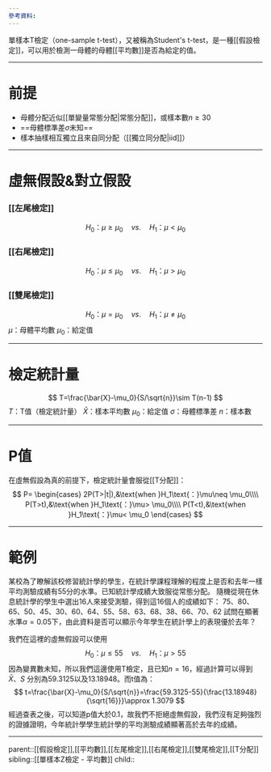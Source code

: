 ```yaml
---
參考資料:
---
```

單樣本T檢定（one-sample t-test），又被稱為Student's t-test，是一種[[假設檢定]]，可以用於檢測一母體的母體[[平均數]]是否為給定的值。
- - -
# 前提
- 母體分配近似[[單變量常態分配|常態分配]]，或樣本數$n\geq 30$
- ==母體標準差$\sigma$未知==
- 樣本抽樣相互獨立且來自同分配（[[獨立同分配|iid]]）
- - -
# 虛無假設&對立假設
### [[左尾檢定]]
$$
H_0\text{：}\mu\geq \mu_0\quad vs.\quad H_1\text{：}\mu<\mu_0
$$
### [[右尾檢定]]
$$
H_0\text{：}\mu\leq \mu_0\quad vs.\quad H_1\text{：}\mu>\mu_0
$$
### [[雙尾檢定]]
$$
H_0\text{：}\mu= \mu_0\quad vs.\quad H_1\text{：}\mu\neq\mu_0
$$
$\mu$：母體平均數
$\mu_0$：給定值
- - -
# 檢定統計量
$$
T=\frac{\bar{X}-\mu_0}{S/\sqrt{n}}\sim T(n-1)
$$
$T$：T值（檢定統計量）
$\bar{X}$：樣本平均數
$\mu_0$：給定值
$\sigma$：母體標準差
$n$：樣本數
- - -
# P值
在虛無假設為真的前提下，檢定統計量會服從[[T分配]]：
$$
P=
\begin{cases}
2P(T>|t|),&\text{when }H_1\text{：}\mu\neq \mu_0\\\\
P(T>t),&\text{when }H_1\text{：}\mu> \mu_0\\\\
P(T<t),&\text{when }H_1\text{：}\mu< \mu_0
\end{cases}
$$
- - -
# 範例
某校為了瞭解該校修習統計學的學生，在統計學課程理解的程度上是否和去年一樣平均測驗成績有55分的水準。已知統計學成績大致服從常態分配。
隨機從現在休息統計學的學生中選出16人來接受測驗，得到這16個人的成績如下：
75、80、65、50、45、30、60、64、55、58、63、68、38、66、70、62
試問在顯著水準$\alpha=0.05$下，由此資料是否可以顯示今年學生在統計學上的表現優於去年？

我們在這裡的虛無假設可以使用
$$
H_0\text{：}\mu\leq 55\quad vs.\quad H_1\text{：}\mu>55
$$
因為變異數未知，所以我們這邊使用T檢定，且已知$n=16$，經過計算可以得到$\bar{X}$、$S$
分別為59.3125以及13.18948。而t值為：
$$
t=\frac{\bar{X}-\mu_0}{S/\sqrt{n}}=\frac{59.3125-55}{\frac{13.18948}{\sqrt{16}}}\approx 1.3079
$$
經過查表之後，可以知道p值大於0.1，故我們不拒絕虛無假設，我們沒有足夠強烈的證據證明，今年統計學學生統計學的平均測驗成績顯著高於去年的成績。
- - -
parent::[[假設檢定]],[[平均數]],[[左尾檢定]],[[右尾檢定]],[[雙尾檢定]],[[T分配]]
sibling::[[單樣本Z檢定 - 平均數]]
child::